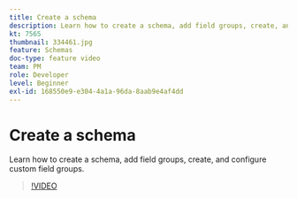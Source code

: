```yaml
---
title: Create a schema
description: Learn how to create a schema, add field groups, create, and configure custom field groups.
kt: 7565
thumbnail: 334461.jpg
feature: Schemas
doc-type: feature video
team: PM
role: Developer
level: Beginner
exl-id: 168550e9-e304-4a1a-96da-8aab9e4af4dd
---
```

# Create a schema

Learn how to create a schema, add field groups, create, and configure custom field groups.

>[!VIDEO](https://video.tv.adobe.com/v/334461?quality=12&learn=on)

